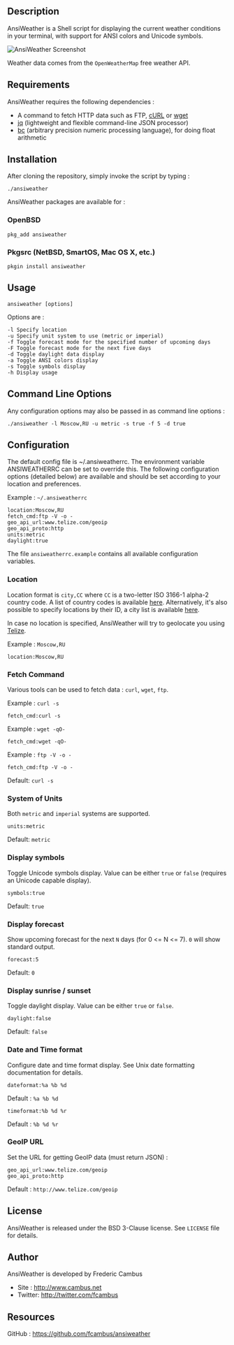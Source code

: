 ## Description

AnsiWeather is a Shell script for displaying the current weather conditions in your
terminal, with support for ANSI colors and Unicode symbols.

![AnsiWeather Screenshot](http://www.cambus.net/content/2013/10/ansiweather.png)

Weather data comes from the `OpenWeatherMap` free weather API.



## Requirements

AnsiWeather requires the following dependencies :

- A command to fetch HTTP data such as FTP, [cURL](http://curl.haxx.se) or [wget](https://www.gnu.org/software/wget/)
- [jq](http://stedolan.github.io/jq/) (lightweight and flexible command-line JSON processor)
- [bc](https://www.gnu.org/software/bc/) (arbitrary precision numeric processing language), for doing float arithmetic



## Installation

After cloning the repository, simply invoke the script by typing :

	./ansiweather

AnsiWeather packages are available for :

### OpenBSD

	pkg_add ansiweather

### Pkgsrc (NetBSD, SmartOS, Mac OS X, etc.)

	pkgin install ansiweather



## Usage

	ansiweather [options]

Options are :

	-l Specify location
	-u Specify unit system to use (metric or imperial)
	-f Toggle forecast mode for the specified number of upcoming days
	-F Toggle forecast mode for the next five days
	-d Toggle daylight data display
	-a Toggle ANSI colors display
	-s Toggle symbols display
	-h Display usage



## Command Line Options

Any configuration options may also be passed in as command line options :

	./ansiweather -l Moscow,RU -u metric -s true -f 5 -d true



## Configuration

The default config file is ~/.ansiweatherrc. The environment variable
ANSIWEATHERRC can be set to override this. The following configuration options
(detailed below) are available and should be set according to your location and
preferences.

Example : `~/.ansiweatherrc`

	location:Moscow,RU
	fetch_cmd:ftp -V -o -
	geo_api_url:www.telize.com/geoip
	geo_api_proto:http
	units:metric
	daylight:true

The file `ansiweatherrc.example` contains all available configuration variables.

### Location

Location format is `city,CC` where `CC` is a two-letter ISO 3166-1 alpha-2
country code. A list of country codes is available [here](http://www.statdns.com/cctlds/). Alternatively, it's also possible to specify locations by their ID, a city list is available [here](http://openweathermap.org/help/city_list.txt).

In case no location is specified, AnsiWeather will try to geolocate you
using [Telize](http://www.telize.com/).

Example : `Moscow,RU`

	location:Moscow,RU

### Fetch Command

Various tools can be used to fetch data : `curl`, `wget`, `ftp`.

Example : `curl -s`

	fetch_cmd:curl -s

Example : `wget -qO-`

	fetch_cmd:wget -qO-

Example : `ftp -V -o -`

	fetch_cmd:ftp -V -o -

Default: `curl -s`

### System of Units

Both `metric` and `imperial` systems are supported.

	units:metric

Default: `metric`

### Display symbols

Toggle Unicode symbols display. Value can be either `true` or `false` (requires an Unicode capable display).

	symbols:true

Default: `true`

### Display forecast

Show upcoming forecast for the next `N` days (for 0 <= N <= 7). `0` will show standard output.

	forecast:5

Default: `0`

### Display sunrise / sunset

Toggle daylight display. Value can be either `true` or `false`.

	daylight:false

Default: `false`

### Date and Time format

Configure date and time format display. See Unix date formatting documentation for details.

	dateformat:%a %b %d

Default : `%a %b %d`

	timeformat:%b %d %r

Default : `%b %d %r`

### GeoIP URL

Set the URL for getting GeoIP data (must return JSON) :

    geo_api_url:www.telize.com/geoip
	geo_api_proto:http

Default : `http://www.telize.com/geoip`

## License

AnsiWeather is released under the BSD 3-Clause license. See `LICENSE` file
for details.



## Author

AnsiWeather is developed by Frederic Cambus

- Site : http://www.cambus.net
- Twitter: http://twitter.com/fcambus



## Resources

GitHub : https://github.com/fcambus/ansiweather
